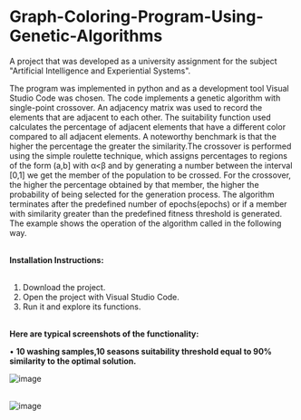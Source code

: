 # Graph-Coloring-Program-Using-Genetic-Algorithms

A project that was developed as a university assignment for the subject "Artificial Intelligence and Experiential Systems". 

The program was implemented in python and as a development tool Visual Studio Code was chosen. The code implements a genetic algorithm with single-point crossover. An adjacency matrix was used to record the elements that are adjacent to each other. The suitability function used calculates the percentage of adjacent elements that have a different color compared to all adjacent elements. A noteworthy benchmark is that the higher the percentage the greater the similarity.The crossover is performed using the simple roulette technique, which assigns percentages to regions of the form (a,b] with α<β and by generating a number between the interval [0,1] we get the member of the population to be crossed. For the crossover, the higher the percentage obtained by that member, the higher the probability of being selected for the generation process. The algorithm terminates after the predefined number of epochs(epochs) or if a member with similarity greater than the predefined fitness threshold is generated. The example shows the operation of the algorithm called in the following way.  </br> </br>

<b>Ιnstallation Ιnstructions:</b> </br> </br>

1. Download the project. </br>
2. Open the project with Visual Studio Code. </br>
3. Run it and explore its functions. </br> </br>

<b>Here are typical screenshots of the functionality: </b>

• <b>10 washing samples,10 seasons suitability threshold equal to 90% similarity to the optimal solution.</b>

![image](https://github.com/user-attachments/assets/3e9bbd46-e8d0-4425-ba90-6c2e06d8656a) </br> </br>

![image](https://github.com/user-attachments/assets/5f5b9aef-ea80-48a4-9ae8-518b4ec502e9) 

